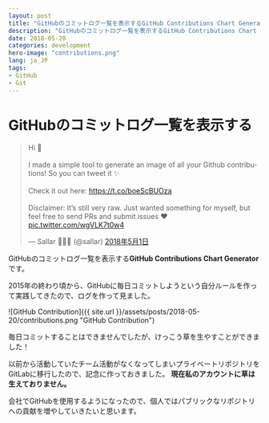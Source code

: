 ```yaml
---
layout: post
title: "GitHubのコミットログ一覧を表示するGitHub Contributions Chart Generator"
description: "GitHubのコミットログ一覧を表示するGitHub Contributions Chart Generator"
date: 2018-05-20
categories: development
hero-image: "contributions.png"
lang: ja_JP
tags:
- GitHub
- Git
---
```


# GitHubのコミットログ一覧を表示する

<blockquote class="twitter-tweet" data-lang="ja"><p lang="en" dir="ltr">Hi 👋<br><br>I made a simple tool to generate an image of all your Github contributions! So you can tweet it ✨<br><br>Check it out here: <a href="https://t.co/boeScBUOza">https://t.co/boeScBUOza</a><br><br>Disclaimer: It’s still very raw. Just wanted something for myself, but feel free to send PRs and submit issues ♥️ <a href="https://t.co/wgVLK7t0w4">pic.twitter.com/wgVLK7t0w4</a></p>&mdash; Sallar 👨🏻‍💻 (@sallar) <a href="https://twitter.com/sallar/status/991307546978930688?ref_src=twsrc%5Etfw">2018年5月1日</a></blockquote> <script async src="https://platform.twitter.com/widgets.js" charset="utf-8"></script> 


GitHubのコミットログ一覧を表示する**GitHub Contributions Chart Generator**です。

2015年の終わり頃から、GitHubに毎日コミットしようという自分ルールを作って実践してきたので、ログを作って見ました。

![GitHub Contribution]({{ site.url }}/assets/posts/2018-05-20/contributions.png "GitHub Contribution")

毎日コミットすることはできませんでしたが、けっこう草を生やすことができました！

以前から活動していたチーム活動がなくなってしまいプライベートリポジトリをGitLabに移行したので、記念に作っておきました。
**現在私のアカウントに草は生えておりません。**

会社でGitHubを使用するようになったので、個人ではパブリックなリポジトリへの貢献を増やしていきたいと思います。